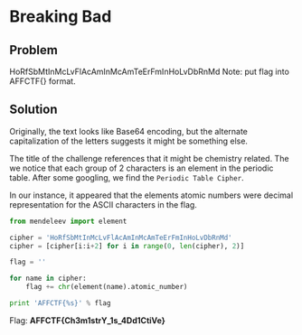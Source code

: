 # Breaking Bad

## Problem

HoRfSbMtInMcLvFlAcAmInMcAmTeErFmInHoLvDbRnMd
Note: put flag into AFFCTF{} format.

## Solution

Originally, the text looks like Base64 encoding, but the alternate capitalization of the letters suggests it might be something else.

The title of the challenge references that it might be chemistry related. The we notice that each group of 2 characters is an element in the periodic table.
After some googling, we find the `Periodic Table Cipher`.

In our instance, it appeared that the elements atomic numbers were decimal representation for the ASCII characters in the flag. 

```python
from mendeleev import element

cipher = 'HoRfSbMtInMcLvFlAcAmInMcAmTeErFmInHoLvDbRnMd'
cipher = [cipher[i:i+2] for i in range(0, len(cipher), 2)]

flag = ''

for name in cipher:
    flag += chr(element(name).atomic_number)

print 'AFFCTF{%s}' % flag
```

Flag: **AFFCTF{Ch3m1strY_1s_4Dd1CtiVe}**
